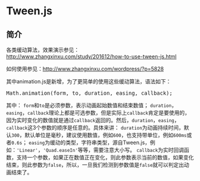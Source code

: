 Tween.js
================

简介
----------------

各类缓动算法，效果演示参见：http://www.zhangxinxu.com/study/201612/how-to-use-tween-js.html

如何使用参见：http://www.zhangxinxu.com/wordpress/?p=5828

其中animation.js是新增，为了更简单的使用这些缓动算法，语法如下：

<pre>Math.animation(form, to, duration, easing, callback);</pre>

其中：
<code>form</code>和<code>to</code>是必须参数，表示动画起始数值和结束数值；
<code>duration</code>，<code>easing</code>，<code>callback</code>理论上都是可选参数，但是实际上<code>callback</code>肯定是要使用的，因为实时变化的数值就是通过<code>callback</code>返回的。然后，<code>duration</code>，<code>easing</code>，<code>callback</code>这3个参数的顺序是任意的。具体来讲：
<code>duration</code>为动画持续时间，默认<code>300</code>，默认单位是毫秒，建议使用数值，例如<code>600</code>，也支持带单位，例如<code>600ms</code>或者<code>0.6s</code>；
<code>easing</code>为缓动的类型，字符串类型，源自Tween.js，例如：<code>'Linear'</code>，<code>'Quad.easeIn'</code>等等，需要注意大小写。
<code>callback</code>为实时回调函数，支持一个参数，如果正在数值正在变化，则此参数表示当前的数值，如果变化结束，则此参数为<code>false</code>，所以，一旦我们检测到参数值是<code>false</code>就可以判定出动画结束了。

